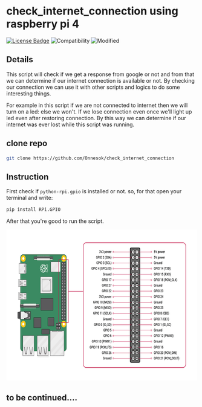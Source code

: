 # check_internet_connection using raspberry pi 4

[![License Badge](https://img.shields.io/badge/license-MIT-blue.svg)](LICENSE)
![Compatibility](https://img.shields.io/badge/python-3-brightgreen.svg)
![Modified](https://img.shields.io/badge/Coverage-working-orange)

## Details

This script will check if we get a response from google or not and from that we can determine if our internet connection is available or not. By checking our connection we can use it with other scripts and logics to do some interesting things.


For example in this script if we are not connected to internet then we will turn on a led: else we won't. If we lose connection even once we'll light up led even after restoring connection. By this way we can determine if our internet was ever lost while this script was running.


## clone repo

```bash
git clone https://github.com/Onnesok/check_internet_connection
```

## Instruction
First check if ```python-rpi.gpio```  is installed or not. so, for that open your terminal and write:
```bash
pip install RPi.GPIO
```
After that you're good to run the script.

<img src="https://github.com/Onnesok/check_internet_connection/blob/main/raspberry/raspberry_pi_gpio.png" alt="Avatar" clas="center" width="800" height="400" />


## to be continued....

